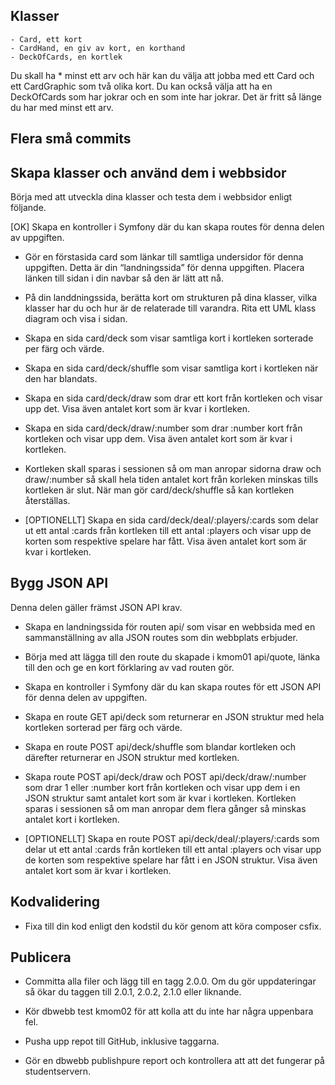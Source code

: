 ## Klasser
    - Card, ett kort
    - CardHand, en giv av kort, en korthand
    - DeckOfCards, en kortlek

Du skall ha 
    * minst ett arv och här kan du välja att jobba med ett Card och ett CardGraphic som två olika kort. Du kan också välja att ha en DeckOfCards som har jokrar och en som inte har jokrar. Det är fritt så länge du har med minst ett arv.

## Flera små commits


## Skapa klasser och använd dem i webbsidor

Börja med att utveckla dina klasser och testa dem i webbsidor enligt följande.

[OK] Skapa en kontroller i Symfony där du kan skapa routes för denna delen av uppgiften.

* Gör en förstasida card som länkar till samtliga undersidor för denna uppgiften. Detta är din “landningssida” för denna uppgiften. Placera länken till sidan i din navbar så den är lätt att nå.

* På din landdningssida, berätta kort om strukturen på dina klasser, vilka klasser har du och hur är de relaterade till varandra. Rita ett UML klass diagram och visa i sidan.

* Skapa en sida card/deck som visar samtliga kort i kortleken sorterade per färg och värde.

* Skapa en sida card/deck/shuffle som visar samtliga kort i kortleken när den har blandats.

* Skapa en sida card/deck/draw som drar ett kort från kortleken och visar upp det. Visa även antalet kort som är kvar i kortleken.

* Skapa en sida card/deck/draw/:number som drar :number kort från kortleken och visar upp dem. Visa även antalet kort som är kvar i kortleken.

* Kortleken skall sparas i sessionen så om man anropar sidorna draw och draw/:number så skall hela tiden antalet kort från korleken minskas tills kortleken är slut. När man gör card/deck/shuffle så kan kortleken återställas.

* [OPTIONELLT] Skapa en sida card/deck/deal/:players/:cards som delar ut ett antal :cards från kortleken till ett antal :players och visar upp de korten som respektive spelare har fått. Visa även antalet kort som är kvar i kortleken.

## Bygg JSON API

Denna delen gäller främst JSON API krav.

* Skapa en landningssida för routen api/ som visar en webbsida med en sammanställning av alla JSON routes som din webbplats erbjuder.

* Börja med att lägga till den route du skapade i kmom01 api/quote, länka till den och ge en kort förklaring av vad routen gör.

* Skapa en kontroller i Symfony där du kan skapa routes för ett JSON API för denna delen av uppgiften.

* Skapa en route GET api/deck som returnerar en JSON struktur med hela kortleken sorterad per färg och värde.

* Skapa en route POST api/deck/shuffle som blandar kortleken och därefter returnerar en JSON struktur med kortleken.

* Skapa route POST api/deck/draw och POST api/deck/draw/:number som drar 1 eller :number kort från kortleken och visar upp dem i en JSON struktur samt antalet kort som är kvar i kortleken. Kortleken sparas i sessionen så om man anropar dem flera gånger så minskas antalet kort i kortleken.

* [OPTIONELLT] Skapa en route POST api/deck/deal/:players/:cards som delar ut ett antal :cards från kortleken till ett antal :players och visar upp de korten som respektive spelare har fått i en JSON struktur. Visa även antalet kort som är kvar i kortleken.

## Kodvalidering

* Fixa till din kod enligt den kodstil du kör genom att köra composer csfix.


## Publicera

* Committa alla filer och lägg till en tagg 2.0.0. Om du gör uppdateringar så ökar du taggen till 2.0.1, 2.0.2, 2.1.0 eller liknande.

* Kör dbwebb test kmom02 för att kolla att du inte har några uppenbara fel.

* Pusha upp repot till GitHub, inklusive taggarna.

* Gör en dbwebb publishpure report och kontrollera att att det fungerar på studentservern.

